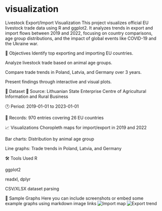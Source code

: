 # visualization
Livestock Export/Import Visualization
This project visualizes official EU livestock trade data using R and ggplot2. It analyzes trends in export and import flows between 2019 and 2022, focusing on country comparisons, age group distributions, and the impact of global events like COVID-19 and the Ukraine war.

📌 Objectives
Identify top exporting and importing EU countries.

Analyze livestock trade based on animal age groups.

Compare trade trends in Poland, Latvia, and Germany over 3 years.

Present findings through interactive and visual plots.

📁 Dataset
📄 Source: Lithuanian State Enterprise Centre of Agricultural Information and Rural Business

🕐 Period: 2019-01-01 to 2023-01-01

🐄 Records: 970 entries covering 26 EU countries

📈 Visualizations
Choropleth maps for import/export in 2019 and 2022

Bar charts: Distribution by animal age group

Line graphs: Trade trends in Poland, Latvia, and Germany

🛠️ Tools Used
R

ggplot2

readxl, dplyr

CSV/XLSX dataset parsing

📸 Sample Graphs
Here you can include screenshots or embed some example graphs using markdown image links
![Import map](images/import_map_2019.png)
![Export trend](images/export_poland_trend.png)
